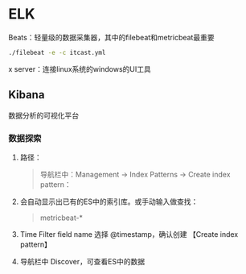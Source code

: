 # ELK



Beats：轻量级的数据采集器，其中的filebeat和metricbeat最重要

```bash
./filebeat -e -c itcast.yml
```



x server：连接linux系统的windows的UI工具



## Kibana

数据分析的可视化平台

### 数据探索

1. 路径：

   >  导航栏中：Management -> Index Patterns -> Create index pattern：

2. 会自动显示出已有的ES中的索引库。或手动输入做查找：

   > metricbeat-*

3. Time Filter field name 选择 @timestamp，确认创建 【Create index pattern】

4. 导航栏中 Discover，可查看ES中的数据


